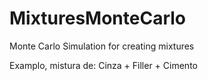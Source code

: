 # MixturesMonteCarlo
Monte Carlo Simulation for creating mixtures


Examplo, mistura de: Cinza + Filler + Cimento
